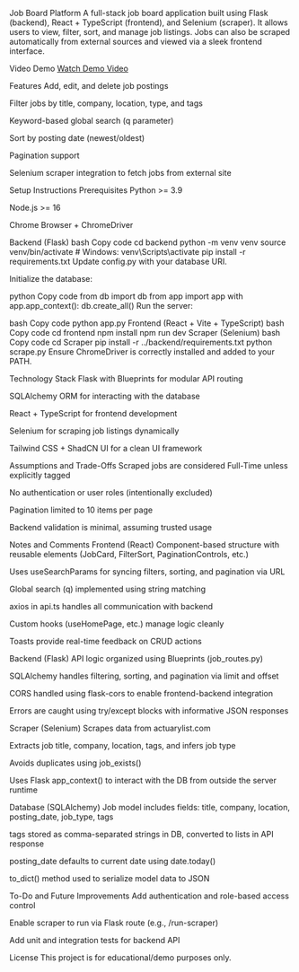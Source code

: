 Job Board Platform
A full-stack job board application built using Flask (backend), React + TypeScript (frontend), and Selenium (scraper). It allows users to view, filter, sort, and manage job listings. Jobs can also be scraped automatically from external sources and viewed via a sleek frontend interface.

Video Demo
[Watch Demo Video](https://www.loom.com/share/cf7c4020e0de4477ae025018aa5dd688?sid=bd663f9e-949b-45dc-ac2d-4ec783eb389c)

Features
Add, edit, and delete job postings

Filter jobs by title, company, location, type, and tags

Keyword-based global search (q parameter)

Sort by posting date (newest/oldest)

Pagination support

Selenium scraper integration to fetch jobs from external site

Setup Instructions
Prerequisites
Python >= 3.9

Node.js >= 16

Chrome Browser + ChromeDriver

Backend (Flask)
bash
Copy code
cd backend
python -m venv venv
source venv/bin/activate  # Windows: venv\Scripts\activate
pip install -r requirements.txt
Update config.py with your database URI.

Initialize the database:

python
Copy code
from db import db
from app import app
with app.app_context():
    db.create_all()
Run the server:

bash
Copy code
python app.py
Frontend (React + Vite + TypeScript)
bash
Copy code
cd frontend
npm install
npm run dev
Scraper (Selenium)
bash
Copy code
cd Scraper
pip install -r ../backend/requirements.txt
python scrape.py
Ensure ChromeDriver is correctly installed and added to your PATH.

Technology Stack
Flask with Blueprints for modular API routing

SQLAlchemy ORM for interacting with the database

React + TypeScript for frontend development

Selenium for scraping job listings dynamically

Tailwind CSS + ShadCN UI for a clean UI framework

Assumptions and Trade-Offs
Scraped jobs are considered Full-Time unless explicitly tagged

No authentication or user roles (intentionally excluded)

Pagination limited to 10 items per page

Backend validation is minimal, assuming trusted usage

Notes and Comments
Frontend (React)
Component-based structure with reusable elements (JobCard, FilterSort, PaginationControls, etc.)

Uses useSearchParams for syncing filters, sorting, and pagination via URL

Global search (q) implemented using string matching

axios in api.ts handles all communication with backend

Custom hooks (useHomePage, etc.) manage logic cleanly

Toasts provide real-time feedback on CRUD actions

Backend (Flask)
API logic organized using Blueprints (job_routes.py)

SQLAlchemy handles filtering, sorting, and pagination via limit and offset

CORS handled using flask-cors to enable frontend-backend integration

Errors are caught using try/except blocks with informative JSON responses

Scraper (Selenium)
Scrapes data from actuarylist.com

Extracts job title, company, location, tags, and infers job type

Avoids duplicates using job_exists()

Uses Flask app_context() to interact with the DB from outside the server runtime

Database (SQLAlchemy)
Job model includes fields: title, company, location, posting_date, job_type, tags

tags stored as comma-separated strings in DB, converted to lists in API response

posting_date defaults to current date using date.today()

to_dict() method used to serialize model data to JSON

To-Do and Future Improvements
Add authentication and role-based access control

Enable scraper to run via Flask route (e.g., /run-scraper)

Add unit and integration tests for backend API

License
This project is for educational/demo purposes only.
